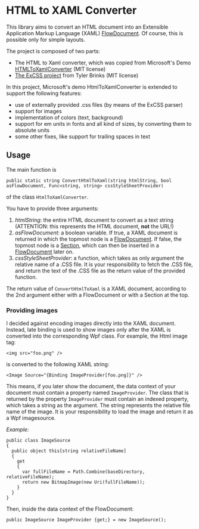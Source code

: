 ﻿# HTML to XAML Converter

This library aims to convert an HTML document into an Extensible Application Markup Language (XAML) [FlowDocument](https://docs.microsoft.com/de-de/dotnet/framework/wpf/advanced/flow-document-overview). Of course, this is possible only for simple layouts.

The project is composed of two parts:

- The HTML to Xaml converter, which was copied from Microsoft's Demo [HTMLToXamlConverter](https://github.com/microsoft/WPF-Samples/tree/master/Sample%20Applications/HtmlToXamlDemo) (MIT license)
- [The ExCSS project](https://github.com/TylerBrinks/ExCSS) from Tyler Brinks (MIT license)

In this project, Microsoft's demo HtmlToXamlConverter is extended to support the following features:

- use of externally provided .css files (by means of the ExCSS parser)
- support for images
- implementation of colors (text, background)
- support for em units in fonts and all kind of sizes, by converting them to absolute units
- some other fixes, like support for trailing spaces in text


## Usage

The main function is 

```
public static string ConvertHtmlToXaml(string htmlString, bool asFlowDocument, Func<string, string> cssStyleSheetProvider)
```

of the class `HtmlToXamlConverter`.

You have to provide three arguments:

1. *htmlString*: the entire HTML document to convert as a text string (ATTENTION: this represents the HTML document, **not** the URL!)
2. *asFlowDocument*: a boolean variable. If true, a XAML document is returned in which the topmost node is a [FlowDocument](https://docs.microsoft.com/de-de/dotnet/api/system.windows.documents.flowdocument). If false, the topmost node
is a [Section](https://docs.microsoft.com/de-de/dotnet/api/system.windows.documents.section), which can then be inserted in a [FlowDocument](https://docs.microsoft.com/de-de/dotnet/api/system.windows.documents.flowdocument) later on.
3. *cssStyleSheetProvider*: a function, which takes as only argument the relative name of a .CSS file. It is your responsibility to fetch the .CSS file, and return the text of the .CSS file as the return value of the provided function.

The return value of `ConvertHtmlToXaml` is a XAML document, according to the 2nd argument either with a FlowDocument or with a Section at the top.

### Providing images

I decided against encoding images directly into the XAML document. 
Instead, late binding is used to show images only after the XAML is converted into the corresponding Wpf class.
For example, the Html image tag:
```
<img src="foo.png" />
```

is converted to the following XAML string:

```
<Image Source="{Binding ImageProvider[foo.png]}" />
```

This means, if you later show the document, the data context of your document must contain a property named `ImageProvider`.
The class that is returned by the property `ImageProvider` must contain an indexed property, which takes a string as the argument. The string represents the relative file name of the image. It is your responsibility to load the image and return it as a Wpf imagesource.

*Example:*
```
public class ImageSource
{
  public object this[string relativeFileName]
  {
    get
    {
      var fullFileName = Path.Combine(baseDirectory, relativeFileName);
      return new BitmapImage(new Uri(fullFileName));
    }
  }
}
```

Then, inside the data context of the FlowDocument:
```
public ImageSource ImageProvider {get;} = new ImageSource();
```
